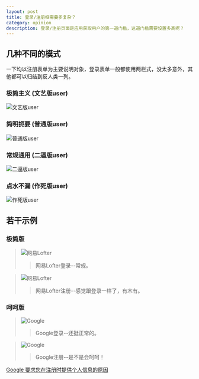 ```yaml
---
layout: post
title: 登录/注册框需要多复杂？
category: opinion
description: 登录/注册页面是应用获取用户的第一道门槛，这道门槛需要设置多高呢？
---
```


## 几种不同的模式 
一下均以注册表单为主要说明对象，登录表单一般都使用两栏式，没太多意外，其他都可以归结到反人类一列。

### 极简主义 (文艺版user)
![文艺版user](/images/sign_in_up/jijian.png)

### 简明扼要 (普通版user)
![普通版user](/images/sign_in_up/putong.png)

### 常规通用 (二逼版user)
![二逼版user](/images/sign_in_up/erbi.png)

### 点水不漏 (作死版user)
![作死版user](/images/sign_in_up/zuosi.png)

## 若干示例

### 极简版

> ![网易Lofter](/images/sign_in_up/lofter_in.png)
>> 网易Lofter登录--常规。

> ![网易Lofter](/images/sign_in_up/lofter_up.png)
>> 网易Lofter注册--感觉跟登录一样了，有木有。

### 呵呵版

> ![Google](/images/sign_in_up/Google_in.png)
>> Google登录--还挺正常的。

> ![Google](/images/sign_in_up/Google_up.png)
>> Google注册--是不是会呵呵！

[Google 要求您在注册时提供个人信息的原因](https://support.google.com/accounts/answer/1733224?hl=zh-Hans)

